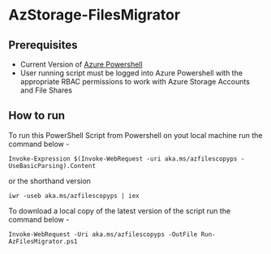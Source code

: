# AzStorage-FilesMigrator

## Prerequisites

* Current Version of [Azure Powershell](https://docs.microsoft.com/en-us/powershell/azure/install-az-p)
* User running script must be logged into Azure Powershell with the appropriate RBAC permissions to work with Azure Storage Accounts and File Shares

## How to run

To run this PowerShell Script from Powershell on yout local machine run the command below -

`Invoke-Expression $(Invoke-WebRequest -uri aka.ms/azfilescopyps -UseBasicParsing).Content`
 
or the shorthand version 

`iwr -useb aka.ms/azfilescopyps | iex`

To download a local copy of the latest version of the script run the command below -

 `Invoke-WebRequest -Uri aka.ms/azfilescopyps -OutFile Run-AzFilesMigrator.ps1`
